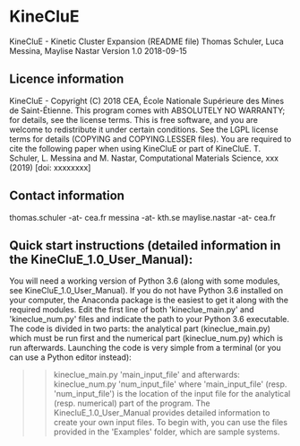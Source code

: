 # KineCluE

KineCluE - Kinetic Cluster Expansion (README file)
Thomas Schuler, Luca Messina, Maylise Nastar
Version 1.0 2018-09-15

Licence information
-------------------
KineCluE - Copyright (C) 2018 CEA, École Nationale Supérieure des Mines de Saint-Étienne.
This program comes with ABSOLUTELY NO WARRANTY; for details, see the license terms.
This is free software, and you are welcome to redistribute it under certain conditions.
See the LGPL license terms for details (COPYING and COPYING.LESSER files).
You are required to cite the following paper when using KineCluE or part of KineCluE.
T. Schuler, L. Messina and M. Nastar, Computational Materials Science, xxx (2019) [doi: xxxxxxxx]  

Contact information
-------------------
thomas.schuler -at- cea.fr
messina -at- kth.se
maylise.nastar -at- cea.fr

Quick start instructions (detailed information in the KineCluE_1.0_User_Manual):
------------------------
You will need a working version of Python 3.6 (along with some modules, see KineCluE_1.0_User_Manual).
If you do not have Python 3.6 installed on your computer, the Anaconda package is the easiest to get it along with the required modules.
Edit the first line of both 'kineclue_main.py' and 'kineclue_num.py' files and indicate the path to your Python 3.6 executable.
The code is divided in two parts: the analytical part (kineclue_main.py) which must be run first and the numerical part (kineclue_num.py) which is run afterwards.
Launching the code is very simple from a terminal (or you can use a Python editor instead):
>> kineclue_main.py 'main_input_file'
and afterwards:
>> kineclue_num.py 'num_input_file'
where 'main_input_file' (resp. 'num_input_file') is the location of the input file for the analytical (resp. numerical) part of the program.
The KinecluE_1.0_User_Manual provides detailed information to create your own input files. 
To begin with, you can use the files provided in the 'Examples' folder, which are sample systems.

